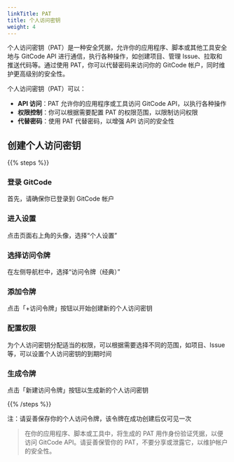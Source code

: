```yaml
---
linkTitle: PAT
title: 个人访问密钥
weight: 4
---
```



个人访问密钥（PAT）是一种安全凭据，允许你的应用程序、脚本或其他工具安全地与 GitCode API 进行通信，执行各种操作，如创建项目、管理 Issue、拉取和推送代码等。通过使用 PAT，你可以代替密码来访问你的 GitCode 帐户，同时维护更高级别的安全性。

个人访问密钥（PAT）可以：

- **API 访问**：PAT 允许你的应用程序或工具访问 GitCode API，以执行各种操作
- **权限控制**：你可以根据需要配置 PAT 的权限范围，以限制访问权限
- **代替密码**：使用 PAT 代替密码，以增强 API 访问的安全性

## 创建个人访问密钥

{{% steps %}}

### 登录 GitCode

首先，请确保你已登录到 GitCode 帐户

### 进入设置

点击页面右上角的头像，选择“个人设置”

### 选择访问令牌

在左侧导航栏中，选择“访问令牌（经典）”

### 添加令牌

点击「+访问令牌」按钮以开始创建新的个人访问密钥

### 配置权限

为个人访问密钥分配适当的权限，可以根据需要选择不同的范围，如项目、Issue等，可以设置个人访问密钥的到期时间

### 生成令牌

点击「新建访问令牌」按钮以生成新的个人访问密钥

{{% /steps %}}

注：请妥善保存你的个人访问令牌，该令牌在成功创建后仅可见一次

> 在你的应用程序、脚本或工具中，将生成的 PAT 用作身份验证凭据，以便访问 GitCode API。请妥善保管你的 PAT，不要分享或泄露它，以维护帐户的安全性。